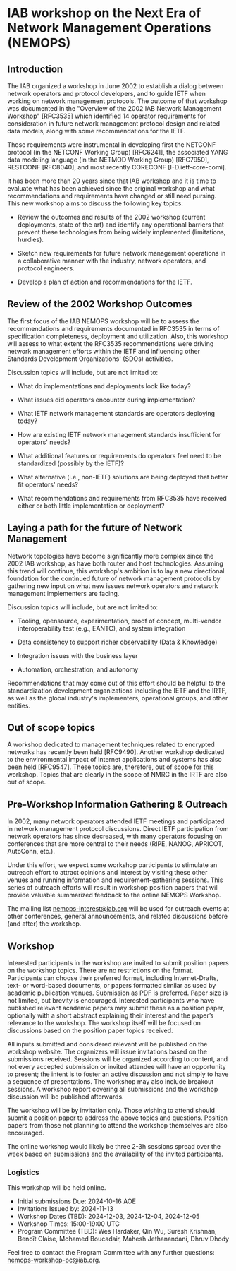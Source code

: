 # IAB workshop on the Next Era of Network Management Operations (NEMOPS)

## Introduction

The IAB organized a workshop in June 2002 to establish a dialog between network operators and protocol developers, and to guide IETF when working on network management protocols. The outcome of that workshop was documented in the "Overview of the 2002 IAB Network Management Workshop" [RFC3535] which identified 14 operator requirements for consideration in future network management protocol design and related data models, along with some recommendations for the IETF.

Those requirements were instrumental in developing first the NETCONF protocol (in the NETCONF Working Group) [RFC6241], the associated YANG data modeling language (in the NETMOD Working Group) [RFC7950], RESTCONF [RFC8040], and most recently CORECONF [I-D.ietf-core-comi].

It has been more than 20 years since that IAB workshop and it is time to evaluate what has been achieved since the original workshop and what recommendations and requirements have changed or still need pursing. This new workshop aims to discuss the following key topics:

- Review the outcomes and results of the 2002 workshop (current deployments, state of the art) and identify any operational barriers that prevent these technologies from being widely implemented (limitations, hurdles).

- Sketch new requirements for future network management operations in a collaborative manner with the industry, network operators, and protocol engineers.

- Develop a plan of action and recommendations for the IETF.

## Review of the 2002 Workshop Outcomes

The first focus of the IAB NEMOPS workshop will be to assess the recommendations and requirements documented in RFC3535 in terms of specification completeness, deployment and utilization. Also, this workshop will assess to what extent the RFC3535 recommendations were driving network management efforts within the IETF and influencing other Standards Development Organizations' (SDOs) activities. 

Discussion topics will include, but are not limited to:

- What do implementations and deployments look like today?

- What issues did operators encounter during implementation?

- What IETF network management standards are operators deploying today?

- How are existing IETF network management standards insufficient for operators' needs?

- What additional features or requirements do operators feel need to be standardized (possibly by the IETF)?

- What alternative (i.e., non-IETF) solutions are being deployed that better fit operators' needs?

- What recommendations and requirements from RFC3535 have received either or both little implementation or deployment?

## Laying a path for the future of Network Management

Network topologies have become significantly more complex since the 2002 IAB workshop, as have both router and host technologies. Assuming this trend will continue, this workshop's ambition is to lay a new directional foundation for the continued future of network management protocols by gathering new input on what new issues network operators and network management implementers are facing.

Discussion topics will include, but are not limited to:

- Tooling, opensource, experimentation, proof of concept, multi-vendor interoperability test (e.g., EANTC), and system integration

- Data consistency to support richer observability (Data & Knowledge)

- Integration issues with the business layer

- Automation, orchestration, and autonomy 

Recommendations that may come out of this effort should be helpful to the standardization development organizations including the IETF and the IRTF, as well as the global industry's implementers, operational groups, and other entities.

## Out of scope topics

A workshop dedicated to management techniques related to encrypted networks has recently been held [RFC9490]. Another workshop dedicated to the environmental impact of Internet applications and systems has also been held [RFC9547]. These topics are, therefore, out of scope for this workshop. Topics that are clearly in the scope of NMRG in the IRTF are also out of scope. 

## Pre-Workshop Information Gathering & Outreach

In 2002, many network operators attended IETF meetings and participated in network management protocol discussions. Direct IETF participation from network operators has since decreased, with many operators focusing on conferences that are more central to their needs (RIPE, NANOG, APRICOT, AutoConn, etc.).

Under this effort, we expect some workshop participants to stimulate an outreach effort to attract opinions and interest by visiting these other venues and running information and requirement-gathering sessions. This series of outreach efforts will result in workshop position papers that will provide valuable summarized feedback to the online NEMOPS Workshop. 

The mailing list nemops-interest@iab.org will be used for outreach events at other conferences, general announcements, and related discussions before (and after) the workshop.

## Workshop

Interested participants in the workshop are invited to submit position papers on the workshop topics. There are no restrictions on the format. Participants can choose their preferred format, including Internet-Drafts, text- or word-based documents, or papers formatted similar as used by academic publication venues. Submission as PDF is preferred. Paper size is not limited, but brevity is encouraged. Interested participants who have published relevant academic papers may submit these as a position paper, optionally with a short abstract explaining their interest and the paper’s relevance to the workshop. The workshop itself will be focused on discussions based on the position paper topics received.

All inputs submitted and considered relevant will be published on the workshop website. The organizers will issue invitations based on the submissions received. Sessions will be organized according to content, and not every accepted submission or invited attendee will have an opportunity to present; the intent is to foster an active discussion and not simply to have a sequence of presentations. The workshop may also include breakout sessions. A workshop report covering all submissions and the workshop discussion will be published afterwards.

The workshop will be by invitation only. Those wishing to attend should submit a position paper to address the above topics and questions. Position papers from those not planning to attend the workshop themselves are also encouraged.

The online workshop would likely be three 2-3h sessions spread over the week based on submissions and the availability of the invited participants. 

### Logistics 
This workshop will be held online. 

- Initial submissions Due: 2024-10-16 AOE
- Invitations Issued by: 2024-11-13
- Workshop Dates (TBD): 2024-12-03, 2024-12-04, 2024-12-05
- Workshop Times: 15:00-19:00 UTC
- Program Committee (TBD): Wes Hardaker, Qin Wu, Suresh Krishnan, Benoît Claise, Mohamed Boucadair, Mahesh Jethanandani, Dhruv Dhody 

Feel free to contact the Program Committee with any further questions: nemops-workshop-pc@iab.org.

